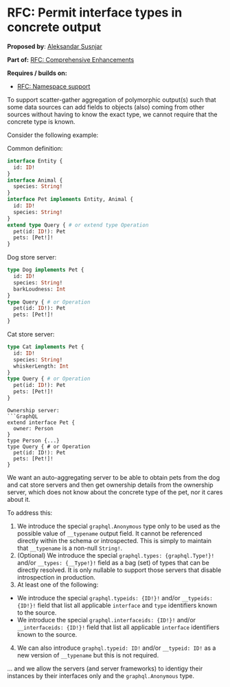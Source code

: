 # RFC: Permit interface types in concrete output

**Proposed by**: [Aleksandar Susnjar](https://github.com/aleksandarsusnjar)

**Part of:** [RFC: Comprehensive Enhancements](ComprehensiveEnhacement.md)

**Requires / builds on:**
- [RFC: Namespace support](Namespacing.md)


To support scatter-gather aggregation of polymorphic output(s) such that some data sources
can add fields to objects (also) coming from other sources without having to know the exact
type, we cannot require that the concrete type is known.

Consider the following example:

Common definition:

```GraphQL
interface Entity {
  id: ID!
}
interface Animal {
  species: String!
}
interface Pet implements Entity, Animal {
  id: ID!
  species: String!
}
extend type Query { # or extend type Operation
  pet(id: ID!): Pet
  pets: [Pet!]!
}
```

Dog store server:
```GraphQL
type Dog implements Pet {
  id: ID!
  species: String!
  barkLoudness: Int  
}
type Query { # or Operation
  pet(id: ID!): Pet
  pets: [Pet!]!
}

```
Cat store server:
```GraphQL
type Cat implements Pet {
  id: ID!
  species: String!
  whiskerLength: Int  
}
type Query { # or Operation
  pet(id: ID!): Pet
  pets: [Pet!]!
}
```

```
Ownership server:
```GraphQL
extend interface Pet {
  owner: Person
}
type Person {...}
type Query { # or Operation
  pet(id: ID!): Pet
  pets: [Pet!]!
}
```

We want an auto-aggregating server to be able to obtain pets from the dog and cat store servers and then get ownership details from the ownership server, which does not know about the concrete type of the pet, nor it cares about it.

To address this:

1. We introduce the special `graphql.Anonymous` type only to be used as the possible value of `__typename` output field. It cannot be referenced directly within the schema or introspected. This is simply to maintain that `__typename` is a non-null `String!`.
2. (Optional) We introduce the special `graphql.types: {graphql.Type!}!` and/or `__types: {__Type!}!` field as a bag (set) of types that can be directly resolved. It is only nullable to support those servers that disable introspection in production.
3. At least one of the following:
  - We introduce the special `graphql.typeids: {ID!}!` and/or `__typeids: {ID!}!` field that list all applicable `interface` and `type` identifiers known to the source.
  - We introduce the special `graphql.interfaceids: {ID!}!` and/or `__interfaceids: {ID!}!` field that list all applicable `interface` identifiers known to the source.
4. We can also introduce `graphql.typeid: ID!` and/or `__typeid: ID!` as a new version of `__typename` but this is not required.

... and we allow the servers (and server frameworks) to identigy their instances by their interfaces only and the `graphql.Anonymous` type.